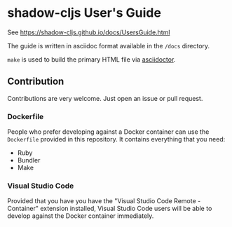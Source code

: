 # shadow-cljs User's Guide

See https://shadow-cljs.github.io/docs/UsersGuide.html


The guide is written in asciidoc format available in the `/docs` directory.

`make` is used to build the primary HTML file via [asciidoctor](http://asciidoctor.org/).

## Contribution

Contributions are very welcome. Just open an issue or pull request.

### Dockerfile

People who prefer developing against a Docker container can use the `Dockerfile` provided in this repository. It contains everything that you need:

- Ruby
- Bundler
- Make

### Visual Studio Code

Provided that you have you have the "Visual Studio Code Remote - Container" extension installed, Visual Studio Code users will be able to develop against the Docker container immediately.